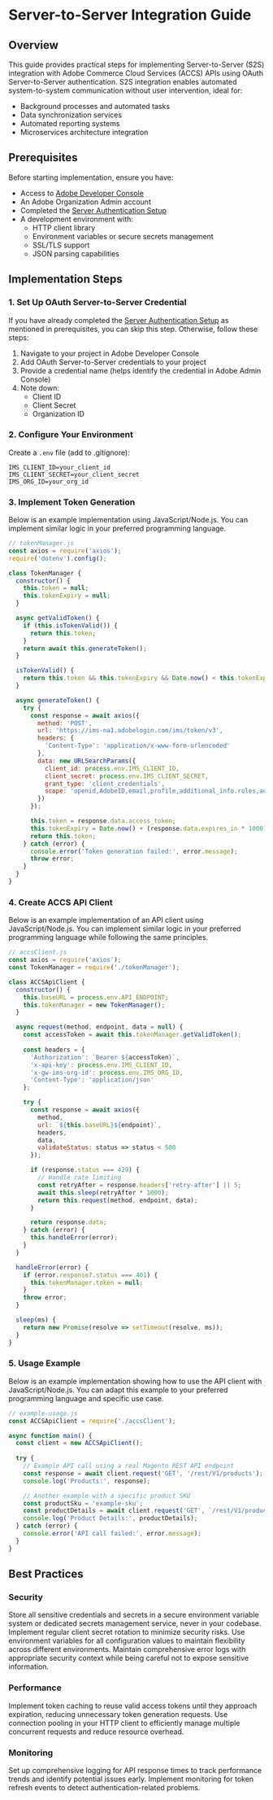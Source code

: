 # Server-to-Server Integration Guide

## Overview

This guide provides practical steps for implementing Server-to-Server (S2S) integration with Adobe Commerce Cloud Services (ACCS) APIs using OAuth Server-to-Server authentication. S2S integration enables automated system-to-system communication without user intervention, ideal for:

- Background processes and automated tasks
- Data synchronization services
- Automated reporting systems
- Microservices architecture integration

## Prerequisites

Before starting implementation, ensure you have:

- Access to [Adobe Developer Console](https://developer.adobe.com/console)
- An Adobe Organization Admin account
- Completed the [Server Authentication Setup](./server-auth.md)
- A development environment with:
  - HTTP client library
  - Environment variables or secure secrets management
  - SSL/TLS support
  - JSON parsing capabilities

## Implementation Steps

### 1. Set Up OAuth Server-to-Server Credential

If you have already completed the [Server Authentication Setup](./server-auth.md) as mentioned in prerequisites, you can skip this step. Otherwise, follow these steps:

1. Navigate to your project in Adobe Developer Console
2. Add OAuth Server-to-Server credentials to your project
3. Provide a credential name (helps identify the credential in Adobe Admin Console)
4. Note down:
   - Client ID
   - Client Secret
   - Organization ID

### 2. Configure Your Environment

Create a `.env` file (add to .gitignore):

```plaintext
IMS_CLIENT_ID=your_client_id
IMS_CLIENT_SECRET=your_client_secret
IMS_ORG_ID=your_org_id
```

### 3. Implement Token Generation

Below is an example implementation using JavaScript/Node.js. You can implement similar logic in your preferred programming language.

```javascript
// tokenManager.js
const axios = require('axios');
require('dotenv').config();

class TokenManager {
  constructor() {
    this.token = null;
    this.tokenExpiry = null;
  }

  async getValidToken() {
    if (this.isTokenValid()) {
      return this.token;
    }
    return await this.generateToken();
  }

  isTokenValid() {
    return this.token && this.tokenExpiry && Date.now() < this.tokenExpiry;
  }

  async generateToken() {
    try {
      const response = await axios({
        method: 'POST',
        url: 'https://ims-na1.adobelogin.com/ims/token/v3',
        headers: {
          'Content-Type': 'application/x-www-form-urlencoded'
        },
        data: new URLSearchParams({
          client_id: process.env.IMS_CLIENT_ID,
          client_secret: process.env.IMS_CLIENT_SECRET,
          grant_type: 'client_credentials',
          scope: 'openid,AdobeID,email,profile,additional_info.roles,additional_info.projectedProductContext'  // required scopes
        })
      });

      this.token = response.data.access_token;
      this.tokenExpiry = Date.now() + (response.data.expires_in * 1000);
      return this.token;
    } catch (error) {
      console.error('Token generation failed:', error.message);
      throw error;
    }
  }
}
```

### 4. Create ACCS API Client

Below is an example implementation of an API client using JavaScript/Node.js. You can implement similar logic in your preferred programming language while following the same principles.

```javascript
// accsClient.js
const axios = require('axios');
const TokenManager = require('./tokenManager');

class ACCSApiClient {
  constructor() {
    this.baseURL = process.env.API_ENDPOINT;
    this.tokenManager = new TokenManager();
  }

  async request(method, endpoint, data = null) {
    const accessToken = await this.tokenManager.getValidToken();
    
    const headers = {
      'Authorization': `Bearer ${accessToken}`,
      'x-api-key': process.env.IMS_CLIENT_ID,
      'x-gw-ims-org-id': process.env.IMS_ORG_ID,
      'Content-Type': 'application/json'
    };

    try {
      const response = await axios({
        method,
        url: `${this.baseURL}${endpoint}`,
        headers,
        data,
        validateStatus: status => status < 500
      });

      if (response.status === 429) {
        // Handle rate limiting
        const retryAfter = response.headers['retry-after'] || 5;
        await this.sleep(retryAfter * 1000);
        return this.request(method, endpoint, data);
      }

      return response.data;
    } catch (error) {
      this.handleError(error);
    }
  }

  handleError(error) {
    if (error.response?.status === 401) {
      this.tokenManager.token = null;
    }
    throw error;
  }

  sleep(ms) {
    return new Promise(resolve => setTimeout(resolve, ms));
  }
}
```

### 5. Usage Example

Below is an example implementation showing how to use the API client with JavaScript/Node.js. You can adapt this example to your preferred programming language and specific use case.

```javascript
// example-usage.js
const ACCSApiClient = require('./accsClient');

async function main() {
  const client = new ACCSApiClient();
  
  try {
    // Example API call using a real Magento REST API endpoint
    const response = await client.request('GET', '/rest/V1/products');
    console.log('Products:', response);

    // Another example with a specific product SKU
    const productSku = 'example-sku';
    const productDetails = await client.request('GET', `/rest/V1/products/${productSku}`);
    console.log('Product Details:', productDetails);
  } catch (error) {
    console.error('API call failed:', error.message);
  }
}
```

## Best Practices

### Security

Store all sensitive credentials and secrets in a secure environment variable system or dedicated secrets management service, never in your codebase. Implement regular client secret rotation to minimize security risks. Use environment variables for all configuration values to maintain flexibility across different environments. Maintain comprehensive error logs with appropriate security context while being careful not to expose sensitive information.

### Performance

Implement token caching to reuse valid access tokens until they approach expiration, reducing unnecessary token generation requests. Use connection pooling in your HTTP client to efficiently manage multiple concurrent requests and reduce resource overhead.

### Monitoring

Set up comprehensive logging for API response times to track performance trends and identify potential issues early. Implement monitoring for token refresh events to detect authentication-related problems.
